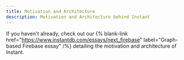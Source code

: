 ```yaml
---
title: Motivation and Architecture
description: Motivation and Architecture behind Instant
---
```


If you haven't already, check out our {% blank-link href="https://www.instantdb.com/essays/next_firebase" label="Graph-based Firebase essay" /%} detailing the motivation and architecture of Instant.

